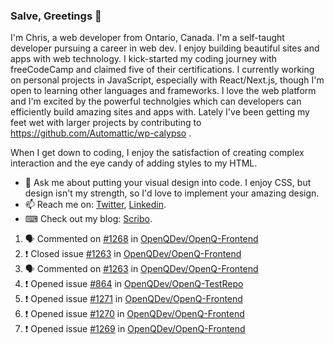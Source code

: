 ### Salve, Greetings 👋

I'm Chris, a web developer from Ontario, Canada. I'm a self-taught developer pursuing a career in web dev. I enjoy building beautiful sites and apps with web technology.
I kick-started my coding journey with freeCodeCamp and claimed five of their certifications.  I currently working on personal projects in JavaScript, especially with React/Next.js, though I'm open to learning other languages and frameworks. I love the web platform and I'm excited by the powerful technolgies which can developers can efficiently build amazing sites and apps with. Lately I've been getting my feet wet with larger projects by contributing to https://github.com/Automattic/wp-calypso .

When I get down to coding, I enjoy the satisfaction of creating complex interaction and the eye candy of adding styles to my HTML. 

- 💬 Ask me about putting your visual design into code. I enjoy CSS, but design isn't my strength, so I'd love to implement your amazing design.
- 📫 Reach me on: [Twitter](https://twitter.com/Christo28120856), [Linkedin](https://www.linkedin.com/in/christopher-stevers-07b9a5204/).
- ⌨ Check out my blog: [Scribo](https://christopherstevers.cf).
<!--
**Christopher-Stevers/Christopher-Stevers** is a ✨ _special_ ✨ repository because its `README.md` (this file) appears on your GitHub profile.

Here are some ideas to get you started:

- 🔭 I’m currently working on ...
- 🌱 I’m currently learning ...
- 👯 I’m looking to collaborate on ...
- 🤔 I’m looking for help with ...
- 😄 Pronouns: ...
- ⚡ Fun fact: ...
-->

<!--START_SECTION:activity-->
1. 🗣 Commented on [#1268](https://github.com/OpenQDev/OpenQ-Frontend/issues/1268) in [OpenQDev/OpenQ-Frontend](https://github.com/OpenQDev/OpenQ-Frontend)
2. ❗️ Closed issue [#1263](https://github.com/OpenQDev/OpenQ-Frontend/issues/1263) in [OpenQDev/OpenQ-Frontend](https://github.com/OpenQDev/OpenQ-Frontend)
3. 🗣 Commented on [#1263](https://github.com/OpenQDev/OpenQ-Frontend/issues/1263) in [OpenQDev/OpenQ-Frontend](https://github.com/OpenQDev/OpenQ-Frontend)
4. ❗️ Opened issue [#864](https://github.com/OpenQDev/OpenQ-TestRepo/issues/864) in [OpenQDev/OpenQ-TestRepo](https://github.com/OpenQDev/OpenQ-TestRepo)
5. ❗️ Opened issue [#1271](https://github.com/OpenQDev/OpenQ-Frontend/issues/1271) in [OpenQDev/OpenQ-Frontend](https://github.com/OpenQDev/OpenQ-Frontend)
6. ❗️ Opened issue [#1270](https://github.com/OpenQDev/OpenQ-Frontend/issues/1270) in [OpenQDev/OpenQ-Frontend](https://github.com/OpenQDev/OpenQ-Frontend)
7. ❗️ Opened issue [#1269](https://github.com/OpenQDev/OpenQ-Frontend/issues/1269) in [OpenQDev/OpenQ-Frontend](https://github.com/OpenQDev/OpenQ-Frontend)
<!--END_SECTION:activity-->
